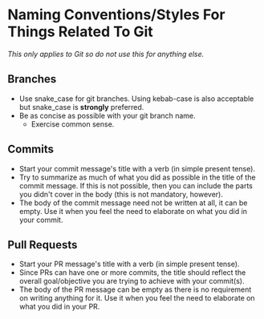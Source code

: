 # Naming Conventions/Styles For Things Related To Git

_This only applies to Git so do not use this for anything else._

## Branches
- Use snake_case for git branches. Using kebab-case is also acceptable but snake_case is **strongly** preferred.
- Be as concise as possible with your git branch name.
  - Exercise common sense.

## Commits
- Start your commit message's title with a verb (in simple present tense).
- Try to summarize as much of what you did as possible in the title of the commit message. If this is not possible, then you can include the parts you didn't cover in the body (this is not mandatory, however).
- The body of the commit message need not be written at all, it can be empty. Use it when you feel the need to elaborate on what you did in your commit.

## Pull Requests
- Start your PR message's title with a verb (in simple present tense).
- Since PRs can have one or more commits, the title should reflect the overall goal/objective you are trying to achieve with your commit(s).
- The body of the PR message can be empty as there is no requirement on writing anything for it. Use it when you feel the need to elaborate on what you did in your PR.

